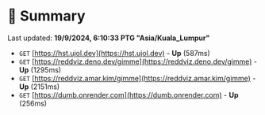 # 📖 Summary
Last updated: **19/9/2024, 6:10:33 PTG "Asia/Kuala_Lumpur"**

- `GET` [https://hst.ujol.dev](https://hst.ujol.dev) - **Up** (587ms)
- `GET` [https://reddviz.deno.dev/gimme](https://reddviz.deno.dev/gimme) - **Up** (1295ms)
- `GET` [https://reddviz.amar.kim/gimme](https://reddviz.amar.kim/gimme) - **Up** (2151ms)
- `GET` [https://dumb.onrender.com](https://dumb.onrender.com) - **Up** (256ms)
